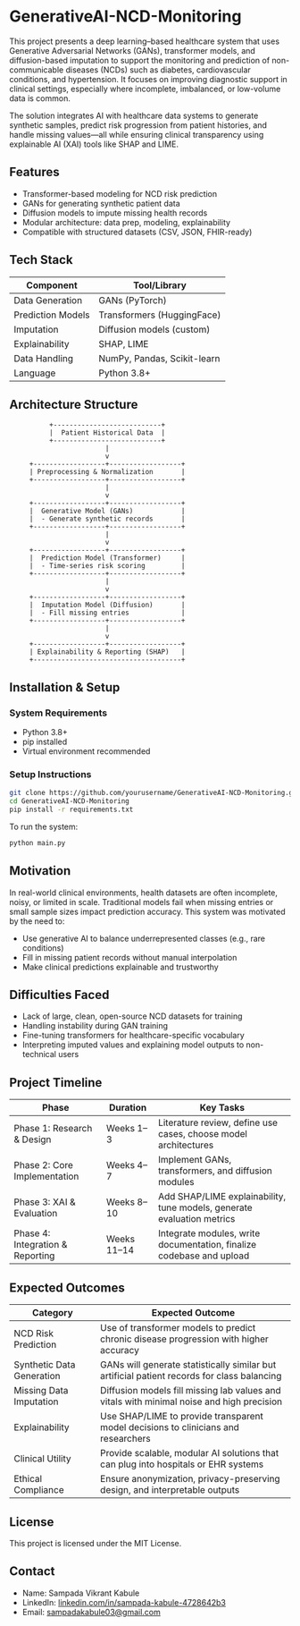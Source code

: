 # GenerativeAI-NCD-Monitoring

This project presents a deep learning–based healthcare system that uses Generative Adversarial Networks (GANs), transformer models, and diffusion-based imputation to support the monitoring and prediction of non-communicable diseases (NCDs) such as diabetes, cardiovascular conditions, and hypertension. It focuses on improving diagnostic support in clinical settings, especially where incomplete, imbalanced, or low-volume data is common.

The solution integrates AI with healthcare data systems to generate synthetic samples, predict risk progression from patient histories, and handle missing values—all while ensuring clinical transparency using explainable AI (XAI) tools like SHAP and LIME.

## Features

- Transformer-based modeling for NCD risk prediction
- GANs for generating synthetic patient data
- Diffusion models to impute missing health records
- Modular architecture: data prep, modeling, explainability
- Compatible with structured datasets (CSV, JSON, FHIR-ready)

## Tech Stack

| Component                 | Tool/Library                      |
|--------------------------|-----------------------------------|
| Data Generation          | GANs (PyTorch)                    |
| Prediction Models        | Transformers (HuggingFace)        |
| Imputation               | Diffusion models (custom)         |
| Explainability           | SHAP, LIME                        |
| Data Handling            | NumPy, Pandas, Scikit-learn       |
| Language                 | Python 3.8+                       |

## Architecture Structure

```
          +---------------------------+
          |  Patient Historical Data  |
          +---------------------------+
                        |
                        v
     +------------------+------------------+
     | Preprocessing & Normalization       |
     +------------------+------------------+
                        |
                        v
     +------------------+------------------+
     |  Generative Model (GANs)            |
     |  - Generate synthetic records       |
     +------------------+------------------+
                        |
                        v
     +------------------+------------------+
     |  Prediction Model (Transformer)     |
     |  - Time-series risk scoring         |
     +------------------+------------------+
                        |
                        v
     +------------------+------------------+
     |  Imputation Model (Diffusion)       |
     |  - Fill missing entries             |
     +------------------+------------------+
                        |
                        v
     +------------------+------------------+
     | Explainability & Reporting (SHAP)   |
     +-------------------------------------+
```

## Installation & Setup

### System Requirements

- Python 3.8+
- pip installed
- Virtual environment recommended

### Setup Instructions

```bash
git clone https://github.com/yourusername/GenerativeAI-NCD-Monitoring.git
cd GenerativeAI-NCD-Monitoring
pip install -r requirements.txt
```

To run the system:

```bash
python main.py
```

## Motivation

In real-world clinical environments, health datasets are often incomplete, noisy, or limited in scale. Traditional models fail when missing entries or small sample sizes impact prediction accuracy. This system was motivated by the need to:

- Use generative AI to balance underrepresented classes (e.g., rare conditions)
- Fill in missing patient records without manual interpolation
- Make clinical predictions explainable and trustworthy

## Difficulties Faced

- Lack of large, clean, open-source NCD datasets for training
- Handling instability during GAN training
- Fine-tuning transformers for healthcare-specific vocabulary
- Interpreting imputed values and explaining model outputs to non-technical users

## Project Timeline

| Phase                             | Duration     | Key Tasks                                                                 |
|-----------------------------------|--------------|---------------------------------------------------------------------------|
| Phase 1: Research & Design        | Weeks 1–3    | Literature review, define use cases, choose model architectures           |
| Phase 2: Core Implementation      | Weeks 4–7    | Implement GANs, transformers, and diffusion modules                       |
| Phase 3: XAI & Evaluation         | Weeks 8–10   | Add SHAP/LIME explainability, tune models, generate evaluation metrics    |
| Phase 4: Integration & Reporting  | Weeks 11–14  | Integrate modules, write documentation, finalize codebase and upload      |

## Expected Outcomes

| Category                      | Expected Outcome                                                                                       |
|------------------------------|--------------------------------------------------------------------------------------------------------|
| NCD Risk Prediction          | Use of transformer models to predict chronic disease progression with higher accuracy                  |
| Synthetic Data Generation    | GANs will generate statistically similar but artificial patient records for class balancing            |
| Missing Data Imputation      | Diffusion models fill missing lab values and vitals with minimal noise and high precision              |
| Explainability               | Use SHAP/LIME to provide transparent model decisions to clinicians and researchers                     |
| Clinical Utility             | Provide scalable, modular AI solutions that can plug into hospitals or EHR systems                    |
| Ethical Compliance           | Ensure anonymization, privacy-preserving design, and interpretable outputs                             |

## License

This project is licensed under the MIT License.

## Contact

- Name: Sampada Vikrant Kabule
- LinkedIn: [linkedin.com/in/sampada-kabule-4728642b3](https://www.linkedin.com/in/sampada-kabule-4728642b3)
- Email: sampadakabule03@gmail.com
